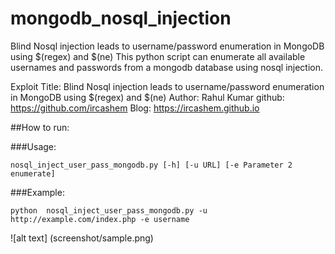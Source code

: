 # mongodb_nosql_injection
Blind Nosql injection leads to username/password enumeration in MongoDB using $(regex) and $(ne)
This python script can enumerate all available usernames and passwords from a mongodb database using nosql injection.<br />

Exploit Title: Blind Nosql injection leads to username/password enumeration in MongoDB using $(regex) and $(ne)
Author: Rahul Kumar
github: https://github.com/ircashem
Blog: https://ircashem.github.io

##How to run:

###Usage:
```
nosql_inject_user_pass_mongodb.py [-h] [-u URL] [-e Parameter 2 enumerate]
```

###Example:
```
python  nosql_inject_user_pass_mongodb.py -u http://example.com/index.php -e username
```
![alt text] (screenshot/sample.png)
